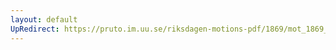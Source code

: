 ```yaml
---
layout: default
UpRedirect: https://pruto.im.uu.se/riksdagen-motions-pdf/1869/mot_1869__ak__271/mot_1869__ak__271-002.pdf
---
```

